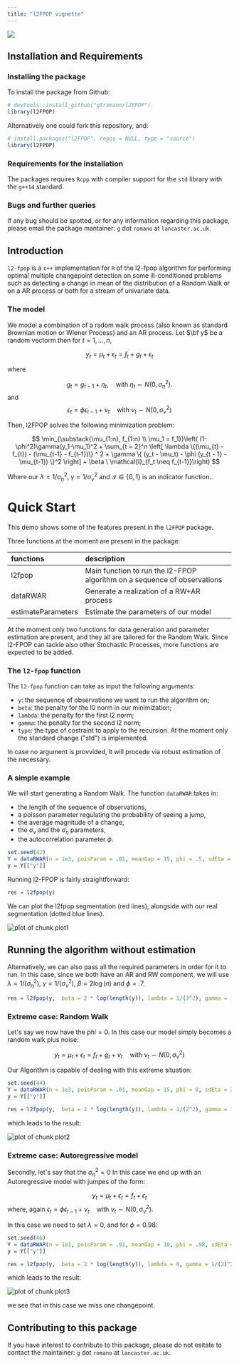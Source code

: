 ```yaml
---
title: "l2FPOP vignette"
---
```




![](figure/logo.png)

## Installation and Requirements

### Installing the package

To install the package from Github: 


```r
# devtools::install_github("gtromano/l2FPOP")
library(l2FPOP)
```


Alternatively one could fork this repository, and: 


```r
# install.packages("l2FPOP", repos = NULL, type = "source")
library(l2FPOP)
```


### Requirements for the installation

The packages requires `Rcpp` with compiler support for the `std` library with the `g++14` standard.


### Bugs and further queries

If any bug should be spotted, or for any information regarding this package, please email the package mantainer: `g` dot `romano` at `lancaster.ac.uk`.

## Introduction

`l2-fpop` is a `c++` implementation for `R` of the l2-fpop algorithm for performing optimal multiple changepoint detection on some ill-conditioned problems such as detecting a change in mean of the distribution of a Random Walk or on a AR process or both for a stream of univariate data.


### The model

We model a combination of a radom walk process (also known as standard Brownian motion or Wiener Process) and an AR process. 
Let $\bf y$ be a random vectorm then for $t=1,\ldots,n$, 


$$
y_t = \mu_t + \epsilon_t=f_t+g_t+\epsilon_t
$$

where

$$
g_t = g_{t-1} + \eta_t, \quad \text{with} \ \eta_t \sim N(0, \sigma_\eta^2).
$$
and 
$$
 \epsilon_t = \phi \epsilon_{t-1} + \nu_t \quad \text{with} \ \nu_t \sim N(0, \sigma_\nu^2)
$$

Then, l2FPOP solves the following minimization problem: 

$$
\min_{\substack{\mu_{1:n}, f_{1:n} \\  \mu_1 = f_1}}\left(  (1-\phi^2)\gamma(y_1-\mu_1)^2 + \sum_{t = 2}^n  \left[ \lambda \{(\mu_{t} - f_{t}) - (\mu_{t-1} - f_{t-1})\} ^ 2  + \gamma \{ (y_t - \mu_t) - \phi (y_{t - 1} - \mu_{t-1}) \}^2 \right] + \beta \ \mathcal{I}_{f_t \neq f_{t-1}}\right)
$$

Where our $\lambda = 1/\sigma_\eta^2$, $\gamma = 1/\sigma_\nu^2$ and $\mathcal{I} \in \{0, 1 \}$ is an indicator function..

# Quick Start

This demo shows some of the features present in the `l2FPOP` package. 

Three functions at the moment are present in the package:


|functions          |description                                                              |
|:------------------|:------------------------------------------------------------------------|
|l2fpop             |Main function to run the l2-FPOP algorithm on a sequence of observations |
|dataRWAR           |Generate a realization of a RW+AR process                                |
|estimateParameters |Estimate the parameters of our model                                     |

At the moment only two functions for data generation and parameter estimation are present, and they all are tailored for the Random Walk. Since l2-FPOP can tackle also other Stochastic Processes, more functions are expected to be added.

### The `l2-fpop` function

The `l2-fpop` function can take as input the following arguments:

- `y`: the sequence of observations we want to run the algorithm on;
- `beta`: the penalty for the l0 norm in our minimization;
- `lambda`: the penalty for the first l2 norm;
- `gamma`: the penalty for the second l2 norm;
- `type`: the type of costraint to apply to the recursion. At the moment only the standard change ("std") is implemented.

In case no argument is provvided, it will procede via robust estimation of the necessary.

### A simple example

We will start generating a Random Walk. The function `dataRWAR` takes in:

- the length of the sequence of observations,
- a poisson parameter regulating the probability of seeing a jump,
- the average magnitude of a change,
- the $\sigma_\nu$ and the $\sigma_\eta$ parameters,
- the autocorrelation parameter $\phi$.


```r
set.seed(42)
Y = dataRWAR(n = 1e3, poisParam = .01, meanGap = 15, phi = .5, sdEta = 3, sdNu = 1)
y = Y[["y"]]
```

Running l2-FPOP is fairly straightforward:


```r
res = l2fpop(y)
```


We can plot the l2fpop segmentation (red lines), alongside with our real segmentation (dotted blue lines).

![plot of chunk plot1](figure/plot1-1.png)


## Running the algorithm without estimation
Alternatively, we can also pass all the required parameters in order for it to run.
In this case, since we both have an AR and RW component, we will use $\lambda = 1/(\sigma_\eta^2), \ \gamma = 1/(\sigma_\nu^2), \ \beta = 2 \log(n)$ and $\phi = .7$.


```r
res = l2fpop(y,  beta = 2 * log(length(y)), lambda = 1/(3^2), gamma = 1/(1)^2, phi = 0.5)
```


### Extreme case: Random Walk

Let's say we now have the $phi = 0$. In this case our model simply becomes a random walk plus noise:

$$
y_t = \mu_t + \epsilon_t = f_t + g_t + \nu_t \quad \text{with} \ \nu_t \sim N(0, \sigma_\nu^2)
$$

Our Algorithm is capable of dealing with this extreme situation:


```r
set.seed(44)
Y = dataRWAR(n = 1e3, poisParam = .01, meanGap = 15, phi = 0, sdEta = 2, sdNu = 1)
y = Y[["y"]]

res = l2fpop(y,  beta = 2 * log(length(y)), lambda = 1/(2^2), gamma = 1/(1)^2, phi = 0)
```

which leads to the result:

![plot of chunk plot2](figure/plot2-1.png)


### Extreme case: Autoregressive model

Secondly, let's say that the $\sigma_\eta^2 = 0$ In this case we end up with an Autoregressive model with jumpes of the form:

$$
y_t = \mu_t + \epsilon_t = f_t + \epsilon_t
$$
where, again $\epsilon_t = \phi \epsilon_{t-1} + \nu_t \quad \text{with} \ \nu_t \sim N(0, \sigma_\nu^2)$.

In this case we need to set $\lambda = 0$, and for $\phi = 0.98$:


```r
set.seed(46)
Y = dataRWAR(n = 1e3, poisParam = .01, meanGap = 10, phi = .98, sdEta = 0, sdNu = 2)
y = Y[["y"]]

res = l2fpop(y,  beta = 2 * log(length(y)), lambda = 0, gamma = 1/(2)^2, phi = .98)
```

which leads to the result:

![plot of chunk plot3](figure/plot3-1.png)

we see that in this case we miss one changepoint.

## Contributing to this package

If you have interest to contribute to this package, please do not esitate to contact the maintainer:  `g` dot `romano` at `lancaster.ac.uk`.
